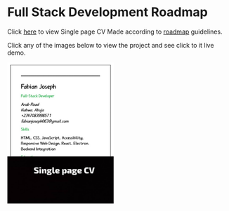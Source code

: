 # Full Stack Development Roadmap 
Click [here](https://fector101.github.io/Full-Stack-Dev-Roadmap/) to view Single page CV Made according to [roadmap](https://roadmap.sh/projects/single-page-cv)  guidelines.

Click any of the images below to view the project and see click to it live demo.
<p align="left">
  <a href='/Frontend-QA/Single-Page CV/'>
    <img width="48%" src="./assets/imgs/single-page-cv.jpg" alt="single page cv" />
  </a>
</p>
